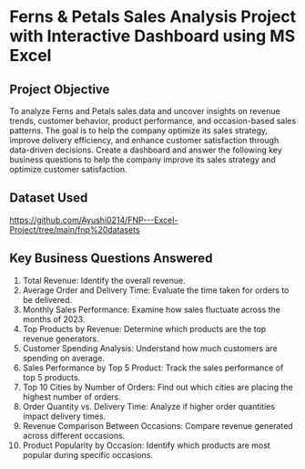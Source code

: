 # Ferns & Petals Sales Analysis Project with Interactive Dashboard using MS Excel
## Project Objective
To analyze Ferns and Petals sales data and uncover insights on revenue trends, customer behavior, product performance, and occasion-based sales patterns. The goal is to help the company optimize its sales strategy, improve delivery efficiency, and enhance customer satisfaction through data-driven decisions.
Create a dashboard and answer the following key business questions to help the company
improve its sales strategy and optimize customer satisfaction.
## Dataset Used
https://github.com/Ayushi0214/FNP---Excel-Project/tree/main/fnp%20datasets
## **Key Business Questions Answered**
1. Total Revenue: Identify the overall revenue.
2. Average Order and Delivery Time: Evaluate the time taken for orders to be delivered.
3. Monthly Sales Performance: Examine how sales fluctuate across the months of 2023.
4. Top Products by Revenue: Determine which products are the top revenue generators.
5. Customer Spending Analysis: Understand how much customers are spending on
average.
6. Sales Performance by Top 5 Product: Track the sales performance of top 5 products.
7. Top 10 Cities by Number of Orders: Find out which cities are placing the highest
number of orders.
8. Order Quantity vs. Delivery Time: Analyze if higher order quantities impact delivery
times.
9. Revenue Comparison Between Occasions: Compare revenue generated across
different occasions.
10. Product Popularity by Occasion: Identify which products are most popular during
specific occasions.
